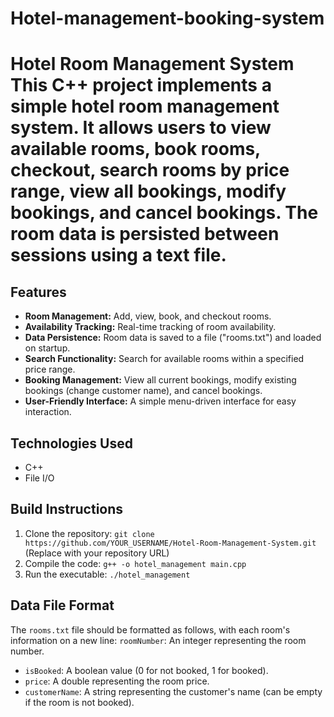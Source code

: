# Hotel-management-booking-system
# Hotel Room Management System  This C++ project implements a simple hotel room management system. It allows users to view available rooms, book rooms, checkout, search rooms by price range, view all bookings, modify bookings, and cancel bookings.  The room data is persisted between sessions using a text file.
## Features

* **Room Management:**  Add, view, book, and checkout rooms.
* **Availability Tracking:**  Real-time tracking of room availability.
* **Data Persistence:** Room data is saved to a file ("rooms.txt") and loaded on startup.
* **Search Functionality:** Search for available rooms within a specified price range.
* **Booking Management:** View all current bookings, modify existing bookings (change customer name), and cancel bookings.
* **User-Friendly Interface:**  A simple menu-driven interface for easy interaction.

## Technologies Used

* C++
* File I/O

## Build Instructions

1.  Clone the repository: `git clone https://github.com/YOUR_USERNAME/Hotel-Room-Management-System.git` (Replace with your repository URL)
2.  Compile the code: `g++ -o hotel_management main.cpp`
3.  Run the executable: `./hotel_management`

## Data File Format

The `rooms.txt` file should be formatted as follows, with each room's information on a new line:
`roomNumber`: An integer representing the room number.
*   `isBooked`: A boolean value (0 for not booked, 1 for booked).
*   `price`: A double representing the room price.
*   `customerName`: A string representing the customer's name (can be empty if the room is not booked).


